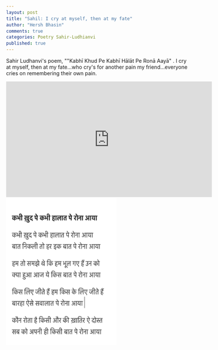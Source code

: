 ```yaml
---
layout: post
title: "Sahil: I cry at myself, then at my fate"
author: "Hersh Bhasin"
comments: true
categories: Poetry Sahir-Ludhianvi
published: true
---
```






Sahir Ludhanvi's poem, ""Kabhī Khud Pe Kabhī Hālāt Pe Ronā Aayā" . I cry at myself, then at my fate...who cry's for another pain my friend...everyone cries on remembering their own pain.

<iframe width="560" height="315" src="https://www.youtube.com/embed/dpJ2-qz2yi0" frameborder="0" allow="accelerometer; autoplay; encrypted-media; gyroscope; picture-in-picture" allowfullscreen></iframe>

<img src="../assets/sahil_kabhi_khud_pe.png" alt="Sahil Ludhianvi" height="400" width="300">







